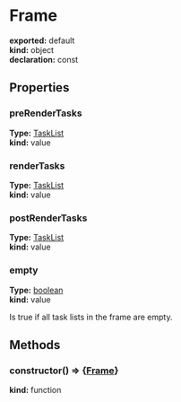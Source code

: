# Frame      
  
**exported:** default      
**kind:** object      
**declaration:** const      
  
  
## Properties      
  
### preRenderTasks        
  
**Type:** [TaskList](./Module:-rendering::TaskList#tasklist)        
**kind:** value        
  
  
  
  
### renderTasks        
  
**Type:** [TaskList](./Module:-rendering::TaskList#tasklist)        
**kind:** value        
  
  
  
  
### postRenderTasks        
  
**Type:** [TaskList](./Module:-rendering::TaskList#tasklist)        
**kind:** value        
  
  
  
  
### empty        
  
**Type:** [boolean](https://developer.mozilla.org/en-US/docs/Web/JavaScript/Reference/Global_Objects/Boolean)        
**kind:** value        
  
Is true if all task lists in the frame are empty.        
  
  
## Methods      
  
### constructor() => {[Frame](./Module:-rendering::Frame#frame)}        
  
**kind:** function        
  
  
  
  
  
